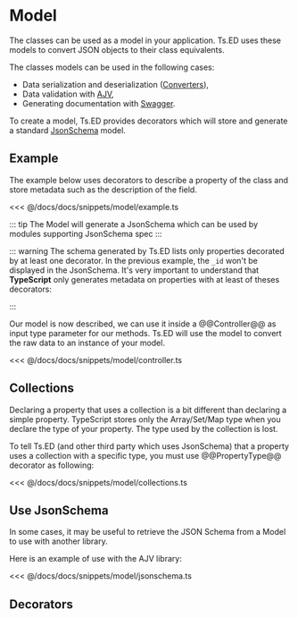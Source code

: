 # Model

The classes can be used as a model in your application.
Ts.ED uses these models to convert JSON objects to their class equivalents.

The classes models can be used in the following cases:

- Data serialization and deserialization ([Converters](/docs/converters.md)),
- Data validation with [AJV](/tutorials/ajv.md),
- Generating documentation with [Swagger](/tutorials/swagger.md).

To create a model, Ts.ED provides decorators which will store and generate a 
standard [JsonSchema](http://json-schema.org/) model.

## Example

The example below uses decorators to describe a property of the class and store metadata
such as the description of the field.

<<< @/docs/docs/snippets/model/example.ts

::: tip
The Model will generate a JsonSchema which can be used by modules supporting JsonSchema spec
:::

::: warning
The schema generated by Ts.ED lists only properties decorated by at least one decorator. In the previous example,
the `_id` won't be displayed in the JsonSchema. It's very important to understand that **TypeScript** only generates
 metadata on properties with at least of theses decorators:

<ApiList query="status.indexOf('jsonschema') > -1 && status.indexOf('decorator') > -1" />

:::

Our model is now described, we can use it inside a @@Controller@@ as input type parameter for our methods. 
Ts.ED will use the model to convert the raw data to an instance of your model.

<<< @/docs/docs/snippets/model/controller.ts

## Collections

Declaring a property that uses a collection is a bit different than declaring a simple property. TypeScript 
stores only the Array/Set/Map type when you declare the type of your property. The type used by the collection is lost.

To tell Ts.ED (and other third party which uses JsonSchema) that a property uses a collection with a specific type, you must 
use @@PropertyType@@ decorator as following:

<<< @/docs/docs/snippets/model/collections.ts

## Use JsonSchema

In some cases, it may be useful to retrieve the JSON Schema from a Model to use with another library.

Here is an example of use with the AJV library:

<<< @/docs/docs/snippets/model/jsonschema.ts

## Decorators

<ApiList query="status.indexOf('jsonschema') > -1 && status.indexOf('decorator') > -1" />
